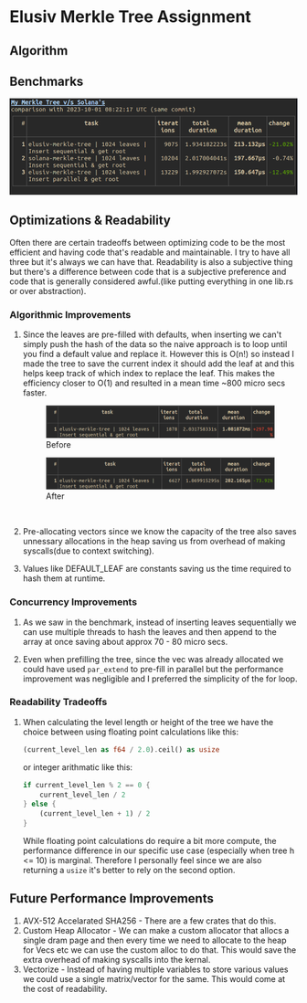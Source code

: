 # Elusiv Merkle Tree Assignment


## Algorithm

## Benchmarks
![Benchmark-1](images/benchmark-1.png)
## Optimizations & Readability
Often there are certain tradeoffs between optimizing code to be
the most efficient and having code that's readable and maintainable.
I try to have all three but it's always we can have that. Readability
is also a subjective thing but there's a difference between code that is
a subjective preference and code that is generally considered awful.(like putting everything in one lib.rs or over abstraction).

### Algorithmic Improvements
1. Since the leaves are pre-filled with defaults, when inserting we can't simply push the hash of the data so the naive approach is to loop until you find a default value and replace it. However this is O(n!) so instead I made the tree to save the current index it should add the leaf at and this helps keep track of which index to replace the leaf. This makes the efficiency closer to O(1) and resulted in a mean time ~800 micro secs faster.

    <figure>
    <img src="images/1-before.png" alt="Before">
    <figcaption>Before</figcaption>
    </figure>
    <figure>
    <img src="images/1-after.png" alt="After">
    <figcaption>After</figcaption>
    </figure>
    <br/>
2. Pre-allocating vectors since we know the capacity of the tree also saves unnessary allocations
in the heap saving us from overhead of making syscalls(due to context switching). 

3. Values like DEFAULT_LEAF are constants saving us the time required to hash them at runtime.

### Concurrency Improvements
1. As we saw in the benchmark, instead of inserting leaves sequentially we can use multiple threads to hash the leaves and then append to the array at once saving about approx 70 - 80 micro secs.

2. Even when prefilling the tree, since the vec was already allocated we could have used `par_extend` to pre-fill in parallel but the performance improvement was negligible and I preferred the simplicity of the for loop.
### Readability Tradeoffs
1. When calculating the level length or height of the tree we have the choice between using floating point calculations like this:
    ```rs
    (current_level_len as f64 / 2.0).ceil() as usize
    ```
    or integer arithmatic like this:
    ```rs
    if current_level_len % 2 == 0 {
        current_level_len / 2
    } else {
        (current_level_len + 1) / 2
    }
    ```

    While floating point calculations do require a bit more compute, the performance
    difference in our specific use case (especially when tree h <= 10) is
    marginal. Therefore I personally feel since we are also returning a `usize` it's better
    to rely on the second option.

## Future Performance Improvements
1. AVX-512 Accelarated SHA256 - There are a few crates that do this.
2. Custom Heap Allocator - We can make a custom allocator that allocs a single dram page and then every time we need to allocate to the heap for Vecs etc we can use the custom alloc to do that. This would save the extra overhead of making syscalls into the kernal.
3. Vectorize - Instead of having multiple variables to store various values we could use a single matrix/vector for the same. This would come at the cost of readability.